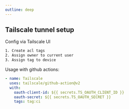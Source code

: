 ```yaml
---
outline: deep
---
```


## Tailscale tunnel setup

Config via Tailscale UI

```bash
1. Create acl tags
2. Assign owner to current user
3. Assign tag to device
```

Usage with github actions:

```yaml
- name: Tailscale
  uses: tailscale/github-action@v2
  with:
    oauth-client-id: ${{ secrets.TS_OAUTH_CLIENT_ID }}
    oauth-secret: ${{ secrets.TS_OAUTH_SECRET }}
    tags: tag:ci
```
